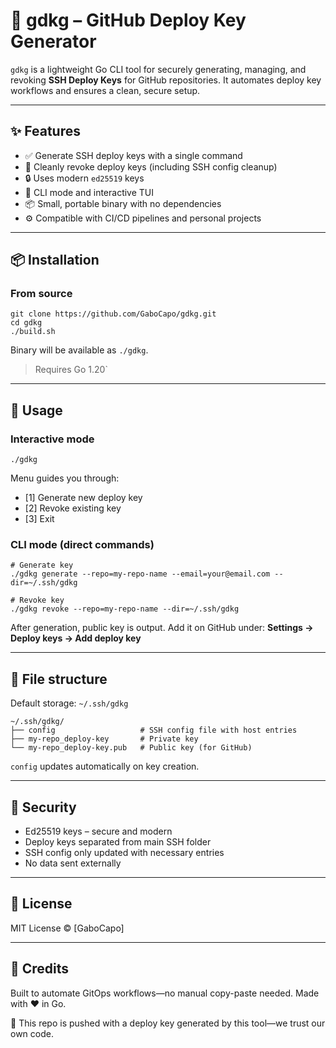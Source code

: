 # 🔐 gdkg – GitHub Deploy Key Generator

`gdkg` is a lightweight Go CLI tool for securely generating, managing, and revoking **SSH Deploy Keys** for GitHub repositories.
It automates deploy key workflows and ensures a clean, secure setup.

---

## ✨ Features

- ✅ Generate SSH deploy keys with a single command
- 🔁 Cleanly revoke deploy keys (including SSH config cleanup)
- 🔒 Uses modern `ed25519` keys
- 🧰 CLI mode and interactive TUI
- 📦 Small, portable binary with no dependencies
- ⚙️ Compatible with CI/CD pipelines and personal projects

---

## 📦 Installation

### From source

```
git clone https://github.com/GaboCapo/gdkg.git
cd gdkg
./build.sh
```

Binary will be available as `./gdkg`.

> Requires Go 1.20`

---

## 🚀 Usage

### Interactive mode

```
./gdkg
```

Menu guides you through:

- [1] Generate new deploy key
- [2] Revoke existing key
- [3] Exit

### CLI mode (direct commands)

```
# Generate key
./gdkg generate --repo=my-repo-name --email=your@email.com --dir=~/.ssh/gdkg

# Revoke key
./gdkg revoke --repo=my-repo-name --dir=~/.ssh/gdkg
```

After generation, public key is output. Add it on GitHub under:
**Settings → Deploy keys → Add deploy key**

---

## 📁 File structure

Default storage: `~/.ssh/gdkg`

```
~/.ssh/gdkg/
├── config                   # SSH config file with host entries
├── my-repo_deploy-key       # Private key
└── my-repo_deploy-key.pub   # Public key (for GitHub)
```

`config` updates automatically on key creation.

---

## 🔐 Security

- Ed25519 keys – secure and modern
- Deploy keys separated from main SSH folder
- SSH config only updated with necessary entries
- No data sent externally

---

## 📜 License

MIT License © [GaboCapo]

---

## 🧠 Credits

Built to automate GitOps workflows—no manual copy-paste needed. 
Made with ❤️ in Go.

🔐 This repo is pushed with a deploy key generated by this tool—we trust our own code.

